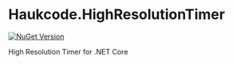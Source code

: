 # Haukcode.HighResolutionTimer
[![NuGet Version](http://img.shields.io/nuget/v/Haukcode.HighResolutionTimer.svg?style=flat)](https://www.nuget.org/packages/Haukcode.HighResolutionTimer/)

High Resolution Timer for .NET Core

